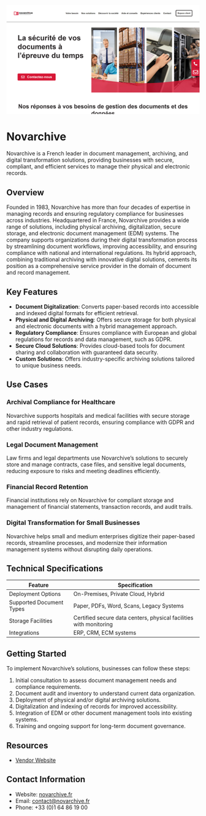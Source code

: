 ![Novarchive  ](assets\novarchive.png)

# Novarchive  
  
Novarchive is a French leader in document management, archiving, and digital transformation solutions, providing businesses with secure, compliant, and efficient services to manage their physical and electronic records.  

## Overview  
Founded in 1983, Novarchive has more than four decades of expertise in managing records and ensuring regulatory compliance for businesses across industries. Headquartered in France, Novarchive provides a wide range of solutions, including physical archiving, digitalization, secure storage, and electronic document management (EDM) systems. The company supports organizations during their digital transformation process by streamlining document workflows, improving accessibility, and ensuring compliance with national and international regulations. Its hybrid approach, combining traditional archiving with innovative digital solutions, cements its position as a comprehensive service provider in the domain of document and record management.  

## Key Features  
- **Document Digitalization**: Converts paper-based records into accessible and indexed digital formats for efficient retrieval.  
- **Physical and Digital Archiving**: Offers secure storage for both physical and electronic documents with a hybrid management approach.  
- **Regulatory Compliance**: Ensures compliance with European and global regulations for records and data management, such as GDPR.  
- **Secure Cloud Solutions**: Provides cloud-based tools for document sharing and collaboration with guaranteed data security.  
- **Custom Solutions**: Offers industry-specific archiving solutions tailored to unique business needs.  

## Use Cases  
### Archival Compliance for Healthcare  
Novarchive supports hospitals and medical facilities with secure storage and rapid retrieval of patient records, ensuring compliance with GDPR and other industry regulations.  

### Legal Document Management  
Law firms and legal departments use Novarchive’s solutions to securely store and manage contracts, case files, and sensitive legal documents, reducing exposure to risks and meeting deadlines efficiently.  

### Financial Record Retention  
Financial institutions rely on Novarchive for compliant storage and management of financial statements, transaction records, and audit trails.  

### Digital Transformation for Small Businesses  
Novarchive helps small and medium enterprises digitize their paper-based records, streamline processes, and modernize their information management systems without disrupting daily operations.  

## Technical Specifications  

| Feature              | Specification                        |  
|----------------------|--------------------------------------|  
| Deployment Options   | On-Premises, Private Cloud, Hybrid   |  
| Supported Document Types | Paper, PDFs, Word, Scans, Legacy Systems |  
| Storage Facilities   | Certified secure data centers, physical facilities with monitoring |  
| Integrations         | ERP, CRM, ECM systems               |  

## Getting Started  
To implement Novarchive’s solutions, businesses can follow these steps:  
1. Initial consultation to assess document management needs and compliance requirements.  
2. Document audit and inventory to understand current data organization.  
3. Deployment of physical and/or digital archiving solutions.  
4. Digitalization and indexing of records for improved accessibility.  
5. Integration of EDM or other document management tools into existing systems.  
6. Training and ongoing support for long-term document governance.  

## Resources  
- [Vendor Website](https://novarchive.fr/)  

## Contact Information  
- Website: [novarchive.fr](https://novarchive.fr/)  
- Email: contact@novarchive.fr  
- Phone: +33 (0)1 64 86 19 00  
